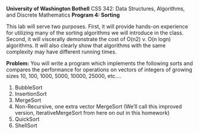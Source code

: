 **University of Washington Bothell**
CSS 342: Data Structures, Algorithms, and Discrete Mathematics
**Program 4: Sorting**

This lab will serve two purposes. First, it will provide hands-on experience for utilizing many of
the sorting algorithms we will introduce in the class. Second, it will viscerally demonstrate the
cost of O(n2) v. O(n logn) algorithms. It will also clearly show that algorithms with the same
complexity may have different running times.

**Problem:**
You will write a program which implements the following sorts and compares the performance
for operations on vectors of integers of growing sizes 10, 100, 1000, 5000, 10000, 25000, etc....

1) BubbleSort
2) InsertionSort
3) MergeSort
4) Non-Recursive, one extra vector<int> MergeSort (We’ll call this improved version,
IterativeMergeSort from here on out in this homework)
5) QuickSort
6) ShellSort
